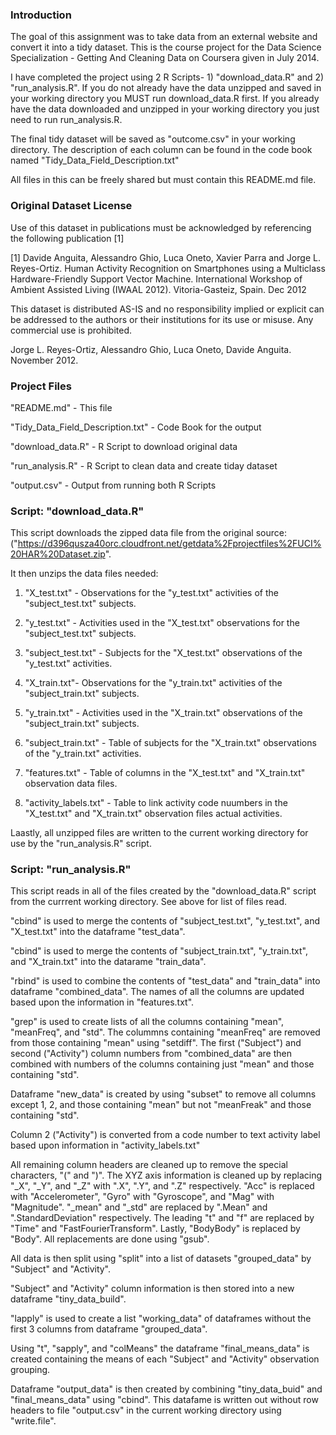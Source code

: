 ### Introduction
The goal of this assignment was to take data from an external website and convert it into a tidy dataset. This is the course project for the Data Science Specialization - Getting And Cleaning Data on Coursera given in July 2014.

I have completed the project using 2 R Scripts- 1) "download_data.R" and 2) "run_analysis.R". If you do not already have the data unzipped and saved in your working directory you MUST run download_data.R first. If you already have the data downloaded and unzipped in your working directory you just need to run run_analysis.R. 

The final tidy dataset will be saved as "outcome.csv" in your working directory. The description of each column can be found in the code book named "Tidy_Data_Field_Description.txt"

All files in this can be freely shared but must contain this README.md file.

### Original Dataset License 
Use of this dataset in publications must be acknowledged by referencing the following publication [1] 

[1] Davide Anguita, Alessandro Ghio, Luca Oneto, Xavier Parra and Jorge L. Reyes-Ortiz. Human Activity Recognition on Smartphones using a Multiclass Hardware-Friendly Support Vector Machine. International Workshop of Ambient Assisted Living (IWAAL 2012). Vitoria-Gasteiz, Spain. Dec 2012

This dataset is distributed AS-IS and no responsibility implied or explicit can be addressed to the authors or their institutions for its use or misuse. Any commercial use is prohibited.

Jorge L. Reyes-Ortiz, Alessandro Ghio, Luca Oneto, Davide Anguita. November 2012.

### Project Files
"README.md" - This file

"Tidy_Data_Field_Description.txt" - Code Book for the output

"download_data.R" - R Script to download original data

"run_analysis.R" - R Script to clean data and create tiday dataset

"output.csv" - Output from running both R Scripts
	
### Script: "download_data.R"

This script downloads the zipped data file from the original source: ("https://d396qusza40orc.cloudfront.net/getdata%2Fprojectfiles%2FUCI%20HAR%20Dataset.zip".

It then unzips the data files needed:

1) "X_test.txt" - Observations for the "y_test.txt" activities of the "subject_test.txt" subjects.
   
2) "y_test.txt" - Activities used in the "X_test.txt" observations for the "subject_test.txt" subjects.
   
3) "subject_test.txt" - Subjects for the "X_test.txt" observations of the "y_test.txt" activities.
   
4) "X_train.txt"- Observations for the "y_train.txt" activities of the "subject_train.txt" subjects.
   
5) "y_train.txt" - Activities used in the "X_train.txt" observations of the "subject_train.txt" subjects.
   
6) "subject_train.txt" - Table of subjects for the "X_train.txt" observations of the "y_train.txt" activities.
   
7) "features.txt" - Table of columns in the "X_test.txt" and "X_train.txt" observation data files.
   
8) "activity_labels.txt" - Table to link activity code nuumbers in the "X_test.txt" and "X_train.txt" observation files actual activities.

Laastly, all unzipped files are written to the current working directory for use by the "run_analysis.R" script.

### Script: "run_analysis.R"

This script reads in all of the files created by the "download_data.R" script from the currrent working directory. See above for list of files read.

"cbind" is used to merge the contents of "subject_test.txt", "y_test.txt", and "X_test.txt" into the dataframe "test_data". 

"cbind" is used to merge the contents of "subject_train.txt", "y_train.txt", and "X_train.txt" into the datarame "train_data". 

"rbind" is used to combine the contents of "test_data" and "train_data" into dataframe "combined_data". The names of all the columns are updated based upon the information in "features.txt".

"grep" is used to create lists of all the columns containing "mean", "meanFreq", and "std". The colummns containing "meanFreq" are removed from those containing "mean" using "setdiff". The first ("Subject") and second ("Activity") column numbers from "combined_data" are then combined with numbers of the columns containing just "mean" and those containing "std".

Dataframe "new_data" is created by using "subset" to remove all columns except 1, 2, and those containing "mean" but not "meanFreak" and those
containing "std".

Column 2 ("Activity") is converted from a code number to text activity label based upon information in "activity_labels.txt"

All remaining column headers are cleaned up to remove the special characters, "(" and ")". The XYZ axis information is cleaned up by replacing "_X", "_Y", and "_Z" with ".X", ".Y", and ".Z" respectively. "Acc" is replaced with "Accelerometer", "Gyro" with "Gyroscope", and "Mag" with "Magnitude". "_mean" and "_std" are replaced by ".Mean" and ".StandardDeviation" respectively. The leading "t" and "f" are replaced by "Time" and "FastFourierTransform". Lastly, "BodyBody" is replaced by "Body". All replacements are done using "gsub".

All data is then split using "split" into a list of datasets "grouped_data" by "Subject" and "Activity". 

"Subject" and "Activity" column information is then stored into a new dataframe "tiny_data_build".

"lapply" is used to create a list "working_data" of dataframes without the first 3 columns  from dataframe "grouped_data". 

Using "t", "sapply", and "colMeans" the dataframe "final_means_data" is created containing the means of each "Subject" and "Activity" observation grouping.

Dataframe "output_data" is then created by combining "tiny_data_buid" and "final_means_data" using "cbind". This datafame is written out without row headers to file "output.csv" in the current working  directory using "write.file".
